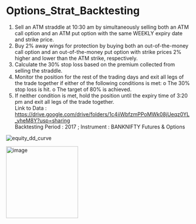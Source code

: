 # Options_Strat_Backtesting

1.	Sell an ATM straddle at 10:30 am by simultaneously selling both an ATM call option and an ATM put option with the same WEEKLY expiry date and strike price. 
2.	Buy 2% away wings for protection by buying both an out-of-the-money call option and an out-of-the-money put option with strike prices 2% higher and lower than the ATM strike, respectively.
3.	Calculate the 30% stop loss based on the premium collected from selling the straddle.
4.	Monitor the position for the rest of the trading days and exit all legs of the trade together if either of the following conditions is met:
o	The 30% stop loss is hit.
o	The target of 80% is achieved.
5.	If neither condition is met, hold the position until the expiry time of 3:20 pm and exit all legs of the trade together. <br/>
Link to Data : https://drive.google.com/drive/folders/1c4iiWbfzmPPoMWk08jUeqz0YL_yheM8Y?usp=sharing <br/>
Backtesting Period : 2017 ; Instrument : BANKNIFTY Futures & Options

   

![equity_dd_curve](https://github.com/SgGokul/Options_Strat_Backtesting/assets/107173414/0c570ce5-487e-4169-91c4-372b7f40afb9)

<img width="196" alt="image" src="https://github.com/SgGokul/Options_Strat_Backtesting/assets/107173414/8cce3252-f412-4eaf-8747-82a5efcdedcd">


